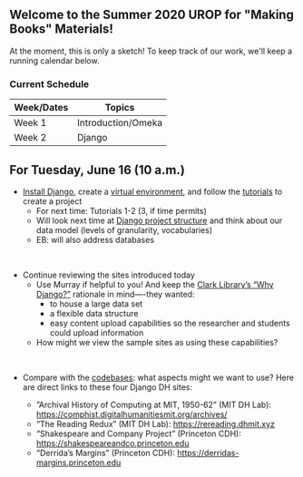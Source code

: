 ## Welcome to the Summer 2020 UROP for "Making Books" Materials!

At the moment, this is only a sketch! To keep track of our work, we'll keep a running calendar below.

### **Current Schedule**

Week/Dates   | Topics
------------ | -------------
Week 1       | Introduction/Omeka
Week 2       | Django


## **For Tuesday, June 16 (10 a.m.)**

- [Install Django](https://docs.djangoproject.com/en/3.0/intro/install/), create a [virtual environment](https://docs.python.org/3/tutorial/venv.html), and follow the [tutorials](https://docs.djangoproject.com/en/3.0/intro/) to create a project
	- For next time: Tutorials 1-2 (3, if time permits)
	- Will look next time at [Django project structure](https://django-project-skeleton.readthedocs.io/en/latest/structure.html) and think about our data model (levels of granularity, vocabularies)
    -	EB: will also address databases 
<br />    

- Continue reviewing the sites introduced today
	- Use Murray if helpful to you! And keep the [Clark Library’s “Why Django?”](https://clarklabs.lib.umich.edu/2015/12/05/django-for-digital-humanities/) rationale in mind—-they wanted:
		- to house a large data set 
		- a flexible data structure 
		- easy content upload capabilities so the researcher and students could upload information
	- How might we view the sample sites as using these capabilities?    
<br />	

- Compare with the [codebases](https://github.com/making-books-ren-today): what aspects might we want to use? Here are direct links to these four Django DH sites:

    -	”Archival History of Computing at MIT, 1950-62” (MIT DH Lab):
	https://comphist.digitalhumanitiesmit.org/archives/  
    - “The Reading Redux” (MIT DH Lab):
	https://rereading.dhmit.xyz  
    - “Shakespeare and Company Project” (Princeton CDH):
	https://shakespeareandco.princeton.edu
    - “Derrida’s Margins” (Princeton CDH):
	https://derridas-margins.princeton.edu 

